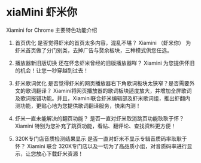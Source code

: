 ﻿xiaMini 虾米你
=======

Xiamini for Chrome 主要特色功能介绍

1. 首页优化
是否觉得虾米的首页太多内容，混乱不堪？
Xiamini （虾米你） 为虾米首页做了分门别类，去掉广告与赘余板块，三种模式供您任选。

2. 播放器新旧版切换
还在怀念虾米曾经的旧版播放器咩？
Xiamini 为您提供怀旧的机会！让您一秒穿越到过去！

3. 虾米歌词优化
是否觉得虾米的网页播放器右下角歌词板块太狭窄？是否需要外文的歌词翻译？
Xiamini将网页播放器的歌词板块适度放大，并增加全屏歌词及歌词报错功能。并且，Xiamini联合虾米编辑部及虾米歌词组，推出虾翻内测功能，更贴心地为您提供歌词翻译服务，快来内测！

4. 虾米一直未能解决的翻页功能？
是否一直对虾米取消跳页功能耿耿于怀？
Xiamini 特别为您补充了跳页功能，看帖、翻评论、查找资料更方便！

5. 320K专门店音质检测结果显示
是否一直对虾米不显示专辑音质码率耿耿于怀？
Xiamini 联合 320K专门店以及一切为了高品质小组，对音质码率进行显示，让您放心下载虾米资源！
